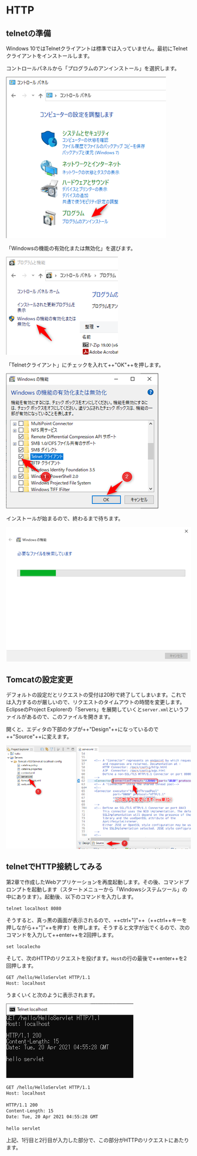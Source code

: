 # HTTP

## telnetの準備

Windows 10ではTelnetクライアントは標準では入っていません。最初にTelnetクライアントをインストールします。

コントロールパネルから「プログラムのアンインストール」を選択します。

![Screenshot](image/telnet01.png)

「Windowsの機能の有効化または無効化」を選びます。

![Screenshot](image/telnet02.png)

「Telnetクライアント」にチェックを入れて++"OK"++を押します。

![Screenshot](image/telnet03.png)

インストールが始まるので、終わるまで待ちます。

![Screenshot](image/telnet04.png)

## Tomcatの設定変更

デフォルトの設定だとリクエストの受付は20秒で終了してしまいます。これでは入力するのが厳しいので、リクエストのタイムアウトの時間を変更します。EclipseのProject Explorerの「Servers」を展開していくと`server.xml`というファイルがあるので、このファイルを開きます。

開くと、エディタの下部のタブが++"Design"++になっているので++"Source"++に変えます。

![Tomcatのタイムアウトの設定](image/tomcat-timeout.png)

## telnetでHTTP接続してみる

第2章で作成したWebアプリケーションを再度起動します。その後、コマンドプロンプトを起動します（スタートメニューから「Windowsシステムツール」の中にあります）。起動後、以下のコマンドを入力します。

```
telnet localhost 8080
```

そうすると、真っ黒の画面が表示されるので、++ctrl+"]"++（++ctrl++キーを押しながら++"]"++を押す）を押します。そうすると文字が出でくるので、次のコマンドを入力して++enter++を2回押します。

```
set localecho
```

そして、次のHTTPのリクエストを投げます。`Host`の行の最後で++enter++を2回押します。

```
GET /hello/HelloServlet HTTP/1.1
Host: localhost

```

うまくいくと次のように表示されます。

![Screenshot](image/telnet05.png)

```
GET /hello/HelloServlet HTTP/1.1
Host: localhost

HTTP/1.1 200
Content-Length: 15
Date: Tue, 20 Apr 2021 04:55:28 GMT

hello servlet
```

上記、1行目と2行目が入力した部分で、この部分がHTTPのリクエストにあたります。


